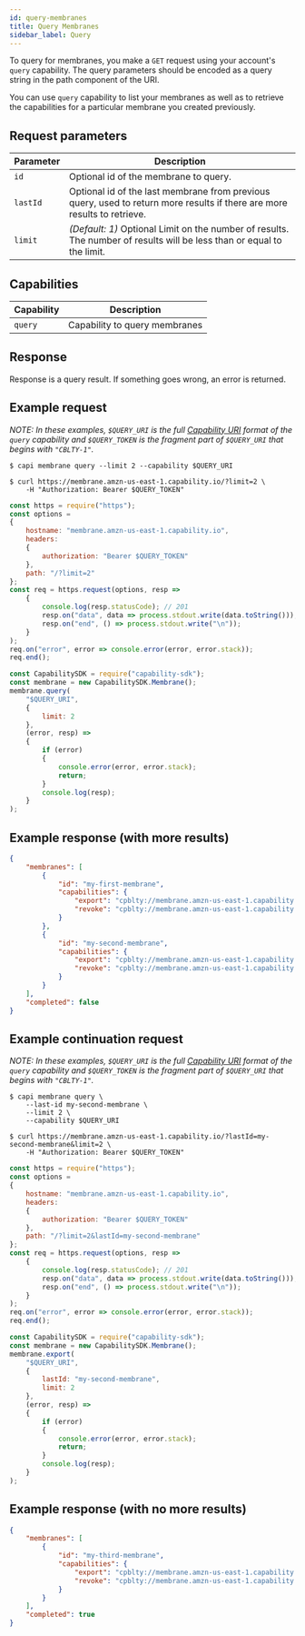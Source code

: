 ```yaml
---
id: query-membranes
title: Query Membranes
sidebar_label: Query
---
```


To query for membranes, you make a `GET` request using your account's `query` capability. The query parameters should be encoded as a query string in the path component of the URI.

You can use `query` capability to list your membranes as well as to retrieve the capabilities for a particular membrane you created previously.

## Request parameters

| Parameter | Description
| --------- | ----------- |
| `id`      | Optional id of the membrane to query.
| `lastId`  | Optional id of the last membrane from previous query, used to return more results if there are more results to retrieve.
| `limit`   | _(Default: 1)_ Optional Limit on the number of results. The number of results will be less than or equal to the limit.

## Capabilities

| Capability | Description
| ---------- | ----------- |
| `query`    | Capability to query membranes

## Response

Response is a query result. If something goes wrong, an error is returned.

## Example request

_NOTE: In these examples, `$QUERY_URI` is the full [Capability URI](https://github.com/capabilityio/capability-uri#capability-uri-scheme) format of the `query` capability and `$QUERY_TOKEN` is the fragment part of `$QUERY_URI` that begins with `"CBLTY-1"`._

<!--DOCUSAURUS_CODE_TABS-->
<!--capi-->
```plaintext
$ capi membrane query --limit 2 --capability $QUERY_URI
```
<!--curl-->
```plaintext
$ curl https://membrane.amzn-us-east-1.capability.io/?limit=2 \
    -H "Authorization: Bearer $QUERY_TOKEN"
```
<!--node.js-->
```javascript
const https = require("https");
const options =
{
    hostname: "membrane.amzn-us-east-1.capability.io",
    headers:
    {
        authorization: "Bearer $QUERY_TOKEN"
    },
    path: "/?limit=2"
};
const req = https.request(options, resp =>
    {
        console.log(resp.statusCode); // 201
        resp.on("data", data => process.stdout.write(data.toString()));
        resp.on("end", () => process.stdout.write("\n"));
    }
);
req.on("error", error => console.error(error, error.stack));
req.end();
```
<!--capability-sdk-js-->
```javascript
const CapabilitySDK = require("capability-sdk");
const membrane = new CapabilitySDK.Membrane();
membrane.query(
    "$QUERY_URI",
    {
        limit: 2
    },
    (error, resp) =>
    {
        if (error)
        {
            console.error(error, error.stack);
            return;
        }
        console.log(resp);
    }
);
```
<!--END_DOCUSAURUS_CODE_TABS-->

## Example response (with more results)

```json
{
    "membranes": [
        {
            "id": "my-first-membrane",
            "capabilities": {
                "export": "cpblty://membrane.amzn-us-east-1.capability.io/#CPBLTY1-v19zrBVcbtGvrhp99Pc8Egv_RXioH_J_20fFOZPVLAo3Ua9ZZBtIuZ9wN73UBizmXbY5oKVuOZnfpN2NiPz5cA",
                "revoke": "cpblty://membrane.amzn-us-east-1.capability.io/#CPBLTY1-lDrbF-v5odHjj-32QFQDm1fwSskKYCHT9P4aQsEsvrW5QAhzsk7aUVCdzI6kFzA55vVR12cQX352fZZ0Z4OFfA"
            }
        },
        {
            "id": "my-second-membrane",
            "capabilities": {
                "export": "cpblty://membrane.amzn-us-east-1.capability.io/#CPBLTY1-f-GGTWp-XnDdNSqcqE2FbCqZPKkFgre7zkhOtkjw0eNvgT8GRh5q4Uvc1GgjkQMhCpcYju8-9rGDXZ-Qh5KObw",
                "revoke": "cpblty://membrane.amzn-us-east-1.capability.io/#CPBLTY1-yMFg6M3qTMqGHsfQa8MZ-NblVmT7c7GlOCN33RNW2bZPoui0aTZ_uz2Zu8DEEA_yJtR2rCm3LazUH6ikDuoiyA"
            }
        }
    ],
    "completed": false
}
```

## Example continuation request

_NOTE: In these examples, `$QUERY_URI` is the full [Capability URI](https://github.com/capabilityio/capability-uri#capability-uri-scheme) format of the `query` capability and `$QUERY_TOKEN` is the fragment part of `$QUERY_URI` that begins with `"CBLTY-1"`._

<!--DOCUSAURUS_CODE_TABS-->
<!--capi-->
```plaintext
$ capi membrane query \
    --last-id my-second-membrane \
    --limit 2 \
    --capability $QUERY_URI
```
<!--curl-->
```plaintext
$ curl https://membrane.amzn-us-east-1.capability.io/?lastId=my-second-membrane&limit=2 \
    -H "Authorization: Bearer $QUERY_TOKEN"
```
<!--node.js-->
```javascript
const https = require("https");
const options =
{
    hostname: "membrane.amzn-us-east-1.capability.io",
    headers:
    {
        authorization: "Bearer $QUERY_TOKEN"
    },
    path: "/?limit=2&lastId=my-second-membrane"
};
const req = https.request(options, resp =>
    {
        console.log(resp.statusCode); // 201
        resp.on("data", data => process.stdout.write(data.toString()));
        resp.on("end", () => process.stdout.write("\n"));
    }
);
req.on("error", error => console.error(error, error.stack));
req.end();
```
<!--capability-sdk-js-->
```javascript
const CapabilitySDK = require("capability-sdk");
const membrane = new CapabilitySDK.Membrane();
membrane.export(
    "$QUERY_URI",
    {
        lastId: "my-second-membrane",
        limit: 2
    },
    (error, resp) =>
    {
        if (error)
        {
            console.error(error, error.stack);
            return;
        }
        console.log(resp);
    }
);
```
<!--END_DOCUSAURUS_CODE_TABS-->

## Example response (with no more results)

```json
{
    "membranes": [
        {
            "id": "my-third-membrane",
            "capabilities": {
                "export": "cpblty://membrane.amzn-us-east-1.capability.io/#CPBLTY1-ng-Z9ZN-ShiwfmpjfUJfglPK1RUsvgPMa-MoNgGgLz89imOaP_VPAjWqenFXNFMqnLOlLAzB3qaTtlps5l2LJQ",
                "revoke": "cpblty://membrane.amzn-us-east-1.capability.io/#CPBLTY1-lfkPzE8S6z-Y7StQLiv9u4TSvvDzqqy4Cc5tUrmP0jamQ16ByPCQFoiGGwOc2_IgUVX4QDWPagc68Xl_b9SJgw"
            }
        }
    ],
    "completed": true
}
```
